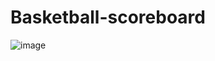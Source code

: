 # Basketball-scoreboard

![image](https://user-images.githubusercontent.com/66698213/225593253-e65b81a5-5bee-4870-869e-dd97fcaf8977.png)
